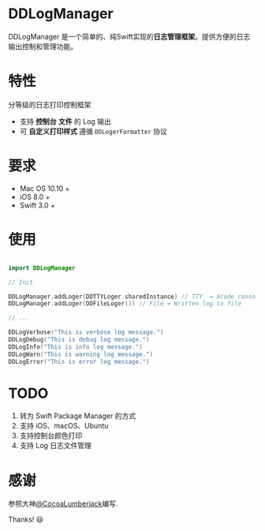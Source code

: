 # DDLogManager
DDLogManager 是一个简单的、纯Swift实现的**日志管理框架**。提供方便的日志输出控制和管理功能。

# 特性
分等级的日志打印控制框架

- 支持 **控制台** **文件** 的 Log 输出
- 可 **自定义打印样式** 遵循 `DDLogerFormatter` 协议

# 要求

- Mac OS 10.10 +
- iOS 8.0 +
- Swift 3.0 +

# 使用

``` Swift

import DDLogManager

```

``` Swift
// Init

DDLogManager.addLoger(DDTTYLoger.sharedInstance) // TTY  = Xcode console
DDLogManager.addLoger(DDFileLoger()) // File = Written log to file

// ...

DDLogVerbose("This is verbose log message.")
DDLogDebug("This is debug log message.")
DDLogInfo("This is info log message.")
DDLogWarn("This is warning log message.")
DDLogError("This is error log message.")

```

# TODO
1. 转为 Swift Package Manager 的方式
2. 支持 iOS、macOS、Ubuntu
3. 支持控制台颜色打印
4. 支持 Log 日志文件管理

# 感谢
参照大神[@CocoaLumberjack](https://github.com/CocoaLumberjack/CocoaLumberjack)编写.

Thanks! 😃


